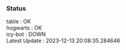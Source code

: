 ### Status


table : OK  
hogwarts : OK  
icy-bot : DOWN  
Latest Update : 2023-12-13 20:08:35.284646
